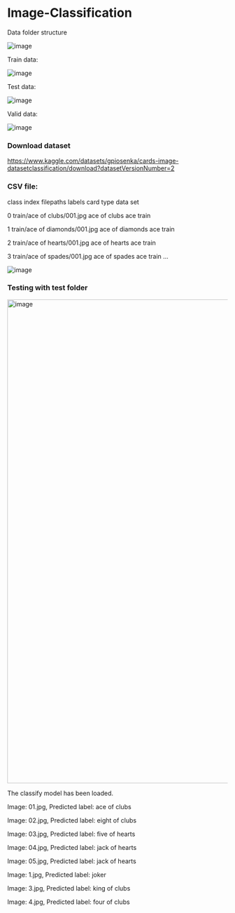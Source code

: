 # Image-Classification
Data folder structure

![image](https://github.com/thinhdoanvu/Image-Classification/assets/22977443/b8e40b28-a20a-4211-bc85-9ff821965842)

Train data:

![image](https://github.com/thinhdoanvu/Image-Classification/assets/22977443/848e6099-982f-406b-8de8-7d943799a1cb)

Test data:

![image](https://github.com/thinhdoanvu/Image-Classification/assets/22977443/fbb719e7-70dc-493d-8c5e-c282a85a6a50)

Valid data:

![image](https://github.com/thinhdoanvu/Image-Classification/assets/22977443/fa277613-29b8-461b-9b84-412d3cb19db9)

### Download dataset
https://www.kaggle.com/datasets/gpiosenka/cards-image-datasetclassification/download?datasetVersionNumber=2

### CSV file:
class index	filepaths	labels	card type	data set

0	train/ace of clubs/001.jpg	ace of clubs	ace	train

1	train/ace of diamonds/001.jpg	ace of diamonds	ace	train

2	train/ace of hearts/001.jpg	ace of hearts	ace	train

3	train/ace of spades/001.jpg	ace of spades	ace	train
...

![image](https://github.com/thinhdoanvu/Image-Classification/assets/22977443/d35b7534-edf8-4a91-a207-a52c4ed9a6de)


### Testing with test folder
<img width="1104" alt="image" src="https://github.com/thinhdoanvu/Image-Classification/assets/22977443/18266de1-f53c-4f56-a3db-623b1b4acf1b">

The classify model has been loaded.

Image: 01.jpg, Predicted label: ace of clubs

Image: 02.jpg, Predicted label: eight of clubs

Image: 03.jpg, Predicted label: five of hearts

Image: 04.jpg, Predicted label: jack of hearts

Image: 05.jpg, Predicted label: jack of hearts

Image: 1.jpg, Predicted label: joker

Image: 3.jpg, Predicted label: king of clubs

Image: 4.jpg, Predicted label: four of clubs


